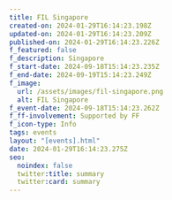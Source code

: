 ```yaml
---
title: FIL Singapore
created-on: 2024-01-29T16:14:23.198Z
updated-on: 2024-01-29T16:14:23.209Z
published-on: 2024-01-29T16:14:23.226Z
f_featured: false
f_description: Singapore
f_start-date: 2024-09-18T15:14:23.235Z
f_end-date: 2024-09-19T15:14:23.249Z
f_image:
  url: /assets/images/fil-singapore.png
  alt: FIL Singapore
f_event-date: 2024-09-18T15:14:23.262Z
f_ff-involvement: Supported by FF
f_icon-type: Info
tags: events
layout: "[events].html"
date: 2024-01-29T16:14:23.275Z
seo:
  noindex: false
  twitter:title: summary
  twitter:card: summary
---
```

